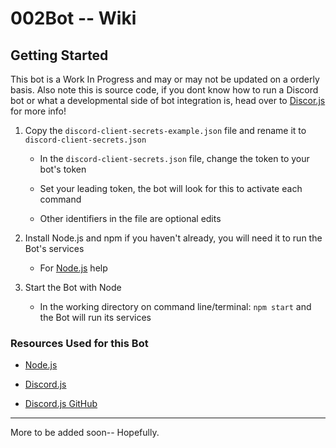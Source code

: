# 002Bot -- Wiki

## Getting Started

This bot is a Work In Progress and may or may not be updated on a orderly basis. Also note this is source code, if you dont know how to run a Discord bot or what a developmental side of bot integration is, head over to [Discor.js](https://discord.js.org) for more info!

1. Copy the `discord-client-secrets-example.json` file and rename it to `discord-client-secrets.json`

    - In the `discord-client-secrets.json` file, change the token to your bot's token

    - Set your leading token, the bot will look for this to activate each command

    - Other identifiers in the file are optional edits

1. Install Node.js and npm if you haven't already, you will need it to run the Bot's services

    - For [Node.js](https://nodejs.org/en/) help

1. Start the Bot with Node

    - In the working directory on command line/terminal: `npm start` and the Bot will run its services

### Resources Used for this Bot

- [Node.js](https://nodejs.org/en/)

- [Discord.js](https://discord.js.org)

- [Discord.js GitHub](https://github.com/discordjs)

---

More to be added soon-- Hopefully.
